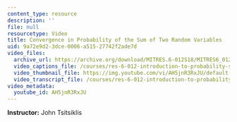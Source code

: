 ```yaml
---
content_type: resource
description: ''
file: null
resourcetype: Video
title: Convergence in Probability of the Sum of Two Random Variables
uid: 9a72e9d2-3dce-0006-a515-27742f2ade7d
video_files:
  archive_url: https://archive.org/download/MITRES.6-012S18/MITRES6_012S18_S18-01_300k.mp4
  video_captions_file: /courses/res-6-012-introduction-to-probability-spring-2018/8040add41b6b5da996a9472d441f36be_AH5jnR3RxJU.vtt
  video_thumbnail_file: https://img.youtube.com/vi/AH5jnR3RxJU/default.jpg
  video_transcript_file: /courses/res-6-012-introduction-to-probability-spring-2018/c8a8b5c725392343a92e40314bec1c9a_AH5jnR3RxJU.pdf
video_metadata:
  youtube_id: AH5jnR3RxJU
---
```


**Instructor:** John Tsitsiklis